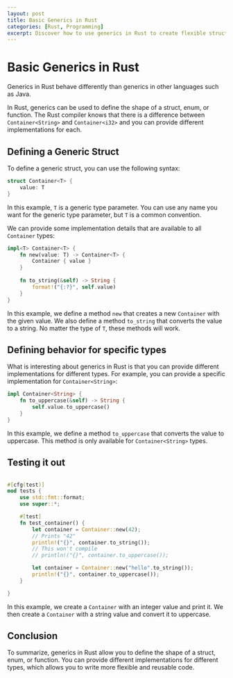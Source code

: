```yaml
---
layout: post
title: Basic Generics in Rust
categories: [Rust, Programming]
excerpt: Discover how to use generics in Rust to create flexible structs, enums, and functions. This post covers defining generic types, implementing shared functionality, and providing specialized behavior for specific types.
---
```


# Basic Generics in Rust

Generics in Rust behave differently than generics in other languages such as Java.

In Rust, generics can be used to define the shape of a struct, enum, or function.  The Rust compiler knows that there is a difference between `Container<String>` and `Container<i32>` and you can provide different implementations for each.

## Defining a Generic Struct

To define a generic struct, you can use the following syntax:

```rust
struct Container<T> {
    value: T
}
```

In this example, `T` is a generic type parameter.  You can use any name you want for the generic type parameter, but `T` is a common convention.

We can provide some implementation details that are available to all `Container` types:

```rust
impl<T> Container<T> {
    fn new(value: T) -> Container<T> {
        Container { value }
    }
    
    fn to_string(&self) -> String {
        format!("{:?}", self.value)
    }
}
```

In this example, we define a method `new` that creates a new `Container` with the given value.  We also define a method `to_string` that converts the value to a string.  No matter the type of `T`, these methods will work.

## Defining behavior for specific types

What is interesting about generics in Rust is that you can provide different implementations for different types.  For example, you can provide a specific implementation for `Container<String>`:

```rust
impl Container<String> {
    fn to_uppercase(&self) -> String {
        self.value.to_uppercase()
    }
}
```

In this example, we define a method `to_uppercase` that converts the value to uppercase.  This method is only available for `Container<String>` types.

## Testing it out

```rust

#[cfg(test)]
mod tests {
    use std::fmt::format;
    use super::*;

    #[test]
    fn test_container() {
        let container = Container::new(42);
        // Prints "42"
        println!("{}", container.to_string());
        // This won't compile
        // println!("{}", container.to_uppercase());

        let container = Container::new("hello".to_string());
        println!("{}", container.to_uppercase());
    }

}

```

In this example, we create a `Container` with an integer value and print it.  We then create a `Container` with a string value and convert it to uppercase.


## Conclusion

To summarize, generics in Rust allow you to define the shape of a struct, enum, or function.  You can provide different implementations for different types, which allows you to write more flexible and reusable code.